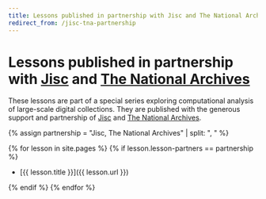 ```yaml
---
title: Lessons published in partnership with Jisc and The National Archives
redirect_from: /jisc-tna-partnership
---
```


# Lessons published in partnership with [Jisc](https://www.jisc.ac.uk/) and [The National Archives](https://www.nationalarchives.gov.uk/)

<!-- Partnership blurb -->
These lessons are part of a special series exploring computational analysis of large-scale digital collections. They are published with the generous support and partnership of [Jisc](https://www.jisc.ac.uk/) and [The National Archives](https://www.nationalarchives.gov.uk/).

<!-- Defines an array to find the lessons that are part of the partnership -->
{% assign partnership = "Jisc, The National Archives" | split: ", " %}

<!-- Loops through the lessons to find the ones that are part of the partnership -->
{% for lesson in site.pages %}
{% if lesson.lesson-partners == partnership %}

- [{{ lesson.title }}]({{ lesson.url }})

{% endif %}
{% endfor %}
